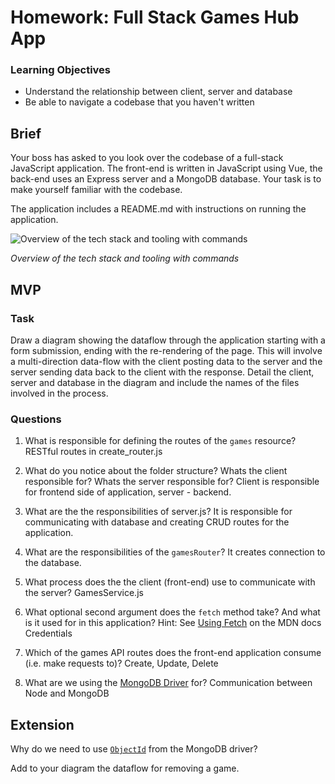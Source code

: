 # Homework: Full Stack Games Hub App

### Learning Objectives

- Understand the relationship between client, server and database
- Be able to navigate a codebase that you haven't written

## Brief

Your boss has asked to you look over the codebase of a full-stack JavaScript application. The front-end is written in JavaScript using Vue, the back-end uses an Express server and a MongoDB database. Your task is to make yourself familiar with the codebase.

The application includes a README.md with instructions on running the application.

![Overview of the tech stack and tooling with commands](images/tech_stack_with_commands.png)

*Overview of the tech stack and tooling with commands*

## MVP

### Task

Draw a diagram showing the dataflow through the application starting with a form submission, ending with the re-rendering of the page. This will involve a multi-direction data-flow with the client posting data to the server and the server sending data back to the client with the response. Detail the client, server and database in the diagram and include the names of the files involved in the process.

### Questions

1. What is responsible for defining the routes of the `games` resource?
RESTful routes in create_router.js

2. What do you notice about the folder structure?  Whats the client responsible for? Whats the server responsible for?
Client is responsible for frontend side of application, server - backend.

3. What are the the responsibilities of server.js?
It is responsible for communicating with database and creating CRUD routes for the application.

4. What are the responsibilities of the `gamesRouter`?
It creates connection to the database.

5. What process does the the client (front-end) use to communicate with the server?
GamesService.js

6. What optional second argument does the `fetch` method take? And what is it used for in this application? Hint: See [Using Fetch](https://developer.mozilla.org/en-US/docs/Web/API/Fetch_API/Using_Fetch) on the MDN docs
Credentials

7. Which of the games API routes does the front-end application consume (i.e. make requests to)?
Create, Update, Delete

8. What are we using the [MongoDB Driver](http://mongodb.github.io/node-mongodb-native/) for?
Communication between Node and MongoDB

## Extension

Why do we need to use [`ObjectId`](https://mongodb.github.io/node-mongodb-native/api-bson-generated/objectid.html) from the MongoDB driver?

Add to your diagram the dataflow for removing a game.
